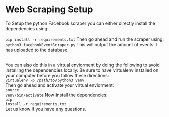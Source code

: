 # Web Scraping Setup
To Setup the python Facebook scraper you can either directly install the dependencies using:
<br />  
  <code>pip install -r requirements.txt</code>
Then go ahead and run the scraper using:<br />
 <code>python3 facebookEventScraper.py</code>
This will output the amount of events it has uploaded to the database.<br />
<br />
  
You can also do this in a virtual enviorment by doing the following to avoid installing the dependencies locally. Be sure to have virtualenv installed on your computer before you follow these directions:<br />
  <code>virtualenv -p /path/to/python3 venv </code><br />
Then go ahead and activate your virtual enviorment:<br />
  <code>source venv/bin/activate</code>
Now install the dependencies:  <br />
  <code>pip install -r requirements.txt</code>
<br />
Let us know if you have any questions.  
  
